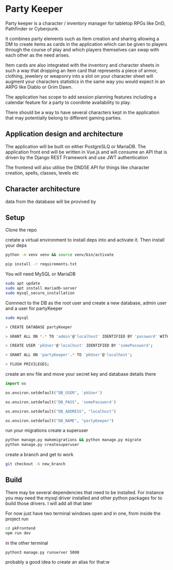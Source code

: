 # Party Keeper

Party keeper is a character / inventory manager for tabletop RPGs like DnD, Pathfinder or Cyberpunk.

It combines party elements such as Item creation and sharing allowing a DM to create items as cards in the application which can be given to players through the course of play and which players themselves can swap with each other as the need arises. 

Item cards are also integrated with the inventory and character sheets in such a way that dropping an item card that represents a piece of armor, clothing, jewelery or weaponry into a slot on your character sheet will augment your characters statistics in the same way you would expect in an ARPG like Diablo or Grim Dawn. 

The application has scope to add session planning features including a calendar feature for a party to coordinte availability to play.

There should be a way to have several characters kept in the application that may potentially belong to different gaming parties. 

## Application design and architecture

The application will be built on either PostgreSLQ or MariaDB. The application front end will be written in Vue.js and will consume an API that is driven by the Django REST Framework and use JWT authentication 

The frontend will also utilise the DND5E API for things like character creation, spells, classes, levels etc

## Character architecture

data from the database will be provived by 

## Setup

Clone the repo

cretate a virtual environment to install deps into and activate it. Then install your deps

```bash
python -m venv venv && source venv/bin/activate

pip install -r requirements.txt

```

You will need MySQL or MariaDB

```bash
sudo apt update
sudo apt install mariadb-server
sudo mysql_secure_installation

```

Connnect to the DB as the root user and create a new database, admin user and a user for partyKeeper

```bash
sudo mysql

> CREATE DATABASE partyKeeper

> GRANT ALL ON *.* TO 'admin'@'localhost' IDENTIFIED BY 'password' WITH GRANT OPTION;

> CREATE USER 'pkUser'@'localhost' IDENTIFIED BY 'somePassword';

> GRANT ALL ON 'partyKeeper'.* TO 'pkUser'@'localhost';

> FLUSH PRIVILEGES;

```

create an env file and move your secret key and database details there

```python
import os

os.environ.setdefault("DB_USER", 'pkUser')

os.environ.setdefault("DB_PASS", 'somePassword')

os.environ.setdefault("DB_ADDRESS", "localhost")

os.environ.setdefault("DB_NAME", "partyKeeper")
```

run your migrations create a superuser

```bash
python manage.py makemigrations && python manage.py migrate
python manage.py createsuperuser
```

create a branch and get to work

```bash
git checkout -b new_branch
```


## Build

There may be several dependencies that need to be installed. For instance you may
need the mysql driver installed and other python packages for to build those drivers.
I will add all that later

For now just have two terminal windows open and in one, from inside the project run

```bash
cd pkFrontend
npm run dev
```

in the other terminal 
```bash
python3 manage.py runserver 5000
```

probably a good idea to create an alias for that:w
